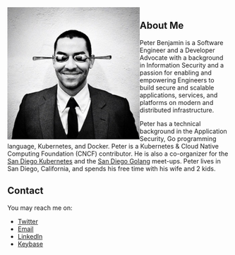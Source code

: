 <img src="profile.jpg" alt="Profile photo" width="300" align="left" />

## About Me

Peter Benjamin is a Software Engineer and a Developer Advocate with a background in Information Security and a passion for enabling and empowering Engineers to build secure and scalable applications, services, and platforms on modern and distributed infrastructure.

Peter has a technical background in the Application Security, Go programming language, Kubernetes, and Docker. Peter is a Kubernetes & Cloud Native Computing Foundation (CNCF) contributor. He is also a co-organizer for the [San Diego Kubernetes](https://www.meetup.com/San-Diego-Kubernetes-Meetup/) and the [San Diego Golang](https://www.meetup.com/sdgophers/) meet-ups. Peter lives in San Diego, California, and spends his free time with his wife and 2 kids.

## Contact

You may reach me on:

- [Twitter](https://twitter.com/petermbenjamin)
- [Email](mailto:petermbenjamin@gmail.com)
- [LinkedIn](https://linkedin.com/in/pmbenjamin)
- [Keybase](https://keybase.io/pbenj)
